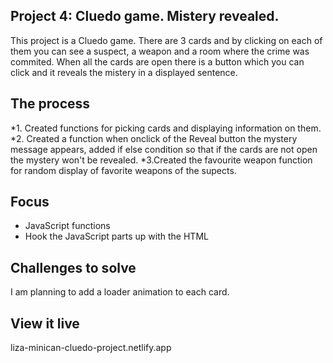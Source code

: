 ## Project 4: Cluedo game. Mistery revealed. 

This project is a Cluedo game. There are 3 cards and by clicking on each of them you can see a suspect, a weapon and a room where the crime was commited.
When all the cards are open there is a button which you can click and it reveals the mistery in a displayed sentence.

## The process

*1. Created functions for picking cards and displaying information on them.
*2. Created a function when onclick of the Reveal button the mystery message appears, added if else condition so that if the cards are not open the mystery won't be revealed.
*3.Created the favourite weapon function for random display of favorite weapons of the supects.

## Focus
* JavaScript functions
* Hook the JavaScript parts up with the HTML 
 
## Challenges to solve

 I am planning to add a loader animation to each card.
 
 ## View it live

liza-minican-cluedo-project.netlify.app


